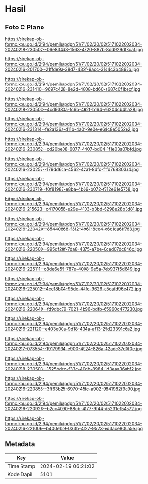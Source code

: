 # Hasil

## Foto C Plano

https://sirekap-obj-formc.kpu.go.id/2f94/pemilu/pdpr/51/71/02/20/02/5171022002034-20240218-230502--06e834d3-1563-4720-887b-8dd929df3caf.jpg

https://sirekap-obj-formc.kpu.go.id/2f94/pemilu/pdpr/51/71/02/20/02/5171022002034-20240216-201700--21ffde9a-38d7-432f-9acc-31d4c3b4895b.jpg

https://sirekap-obj-formc.kpu.go.id/2f94/pemilu/pdpr/51/71/02/20/02/5171022002034-20240216-231410--9697c428-8e2d-4808-bd60-a687c0f1becf.jpg

https://sirekap-obj-formc.kpu.go.id/2f94/pemilu/pdpr/51/71/02/20/02/5171022002034-20240218-230503--4cd9380a-fc6b-462f-b164-e6204cb4ba28.jpg

https://sirekap-obj-formc.kpu.go.id/2f94/pemilu/pdpr/51/71/02/20/02/5171022002034-20240216-231314--fe2a136a-d11b-4a0f-9e0e-e68c8e5052e2.jpg

https://sirekap-obj-formc.kpu.go.id/2f94/pemilu/pdpr/51/71/02/20/02/5171022002034-20240216-230852--cd20be08-6077-4407-bd04-1f1e03a07bfd.jpg

https://sirekap-obj-formc.kpu.go.id/2f94/pemilu/pdpr/51/71/02/20/02/5171022002034-20240216-230257--179dd6ca-4562-42a1-8dfc-f1fd768303a4.jpg

https://sirekap-obj-formc.kpu.go.id/2f94/pemilu/pdpr/51/71/02/20/02/5171022002034-20240216-230719--f0f81987-e8ba-4b69-b072-f712e61e5758.jpg

https://sirekap-obj-formc.kpu.go.id/2f94/pemilu/pdpr/51/71/02/20/02/5171022002034-20240216-215623--c4170056-e29e-4103-b3bd-6298e28b3d81.jpg

https://sirekap-obj-formc.kpu.go.id/2f94/pemilu/pdpr/51/71/02/20/02/5171022002034-20240216-220420--85440868-f3f2-4961-8ce4-e6c1ca6ff763.jpg

https://sirekap-obj-formc.kpu.go.id/2f94/pemilu/pdpr/51/71/02/20/02/5171022002034-20240216-220500--995df28f-7da8-4375-a7be-0ced07dc846c.jpg

https://sirekap-obj-formc.kpu.go.id/2f94/pemilu/pdpr/51/71/02/20/02/5171022002034-20240216-225111--c8de6e55-787e-4008-9e5a-7eb937f5d649.jpg

https://sirekap-obj-formc.kpu.go.id/2f94/pemilu/pdpr/51/71/02/20/02/5171022002034-20240216-225012--4ce18b04-95de-44fc-9626-e5cafd96e472.jpg

https://sirekap-obj-formc.kpu.go.id/2f94/pemilu/pdpr/51/71/02/20/02/5171022002034-20240216-220649--fd9dbc79-7021-4b96-bdfb-65960c477230.jpg

https://sirekap-obj-formc.kpu.go.id/2f94/pemilu/pdpr/51/71/02/20/02/5171022002034-20240216-221120--e403e00a-9d18-434a-af13-25d23391c6a2.jpg

https://sirekap-obj-formc.kpu.go.id/2f94/pemilu/pdpr/51/71/02/20/02/5171022002034-20240217-073554--19179934-e900-4924-826a-42adc37d0f0e.jpg

https://sirekap-obj-formc.kpu.go.id/2f94/pemilu/pdpr/51/71/02/20/02/5171022002034-20240218-230503--1525bdcc-f33c-40db-8984-1d3eaa36abf2.jpg

https://sirekap-obj-formc.kpu.go.id/2f94/pemilu/pdpr/51/71/02/20/02/5171022002034-20240216-220858--3ff63b25-6970-45fc-a902-9841982f9d90.jpg

https://sirekap-obj-formc.kpu.go.id/2f94/pemilu/pdpr/51/71/02/20/02/5171022002034-20240216-220926--b2cc4090-88cb-4177-9f44-d5231ef54572.jpg

https://sirekap-obj-formc.kpu.go.id/2f94/pemilu/pdpr/51/71/02/20/02/5171022002034-20240216-221006--b400e159-033b-4127-9523-ed3ace800a5e.jpg


## Metadata

| Key        | Value               |
| ---------- | ------------------- |
| Time Stamp | 2024-02-19 06:21:02 |
| Kode Dapil | 5101                |




